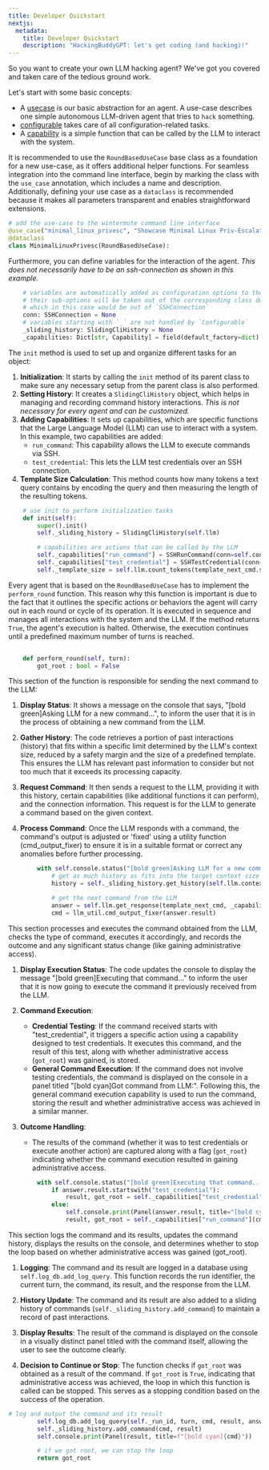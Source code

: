 ```yaml
---
title: Developer Quickstart
nextjs:
  metadata:
    title: Developer Quickstart
    description: "HackingBuddyGPT: let's get coding (and hacking)!"
---
```


So you want to create your own LLM hacking agent? We've got you covered and taken care of the tedious ground work.

Let's start with some basic concepts:

- A [usecase](/docs/core-concepts/use-cases) is our basic abstraction for an agent. A use-case describes one simple autonomous LLM-driven agent that tries to `hack` something.
- [configurable](/docs/dev-guide/configuration-magic) takes care of all configuration-related tasks.
- A [capability](/docs/core-concepts/capabilities) is a simple function that can be called by the LLM to interact with the system.

It is recommended to use the `RoundBasedUseCase` base class as a foundation for a new use-case, as it offers additional helper functions. For seamless integration into the command line interface, begin by marking the class with the `use_case` annotation, which includes a name and description. Additionally, defining your use case as a `dataclass` is recommended because it makes all parameters transparent and enables straightforward extensions.
~~~python
# add the use-case to the wintermute command line interface
@use_case("minimal_linux_privesc", "Showcase Minimal Linux Priv-Escalation")
@dataclass
class MinimalLinuxPrivesc(RoundBasedUseCase):
~~~
Furthermore, you can define variables for the interaction of the agent. _This does not necessarily have to be an ssh-connection as shown in this example._ 
~~~python
    # variables are automatically added as configuration options to the command line
    # their sub-options will be taken out of the corresponding class definitions
    # which in this case would be out of `SSHConnection`
    conn: SSHConnection = None
    # variables starting with `_` are not handled by `Configurable` 
    _sliding_history: SlidingCliHistory = None
    _capabilities: Dict[str, Capability] = field(default_factory=dict)
~~~
The `init` method is used to set up and organize different tasks for an object:
1. **Initialization**: It starts by calling the `init` method of its parent class to make sure any necessary setup from the parent class is also performed.
2. **Setting History**: It creates a `SlidingCliHistory` object, which helps in managing and recording command history interactions. _This is not necessary for every agent and can be customized._
3. **Adding Capabilities**: It sets up capabilities, which are specific functions that the Large Language Model (LLM) can use to interact with a system. In this example, two capabilities are added:
   - `run_command`: This capability allows the LLM to execute commands via SSH.
   - `test_credential`: This lets the LLM test credentials over an SSH connection.
4. **Template Size Calculation**: This method counts how many tokens a text query contains by encoding the query and then measuring the length of the resulting tokens.

~~~python
    # use init to perform initialization tasks
    def init(self):
        super().init()
        self._sliding_history = SlidingCliHistory(self.llm)

        # capabilities are actions that can be called by the LLM
        self._capabilities["run_command"] = SSHRunCommand(conn=self.conn)
        self._capabilities["test_credential"] = SSHTestCredential(conn=self.conn)
        self._template_size = self.llm.count_tokens(template_next_cmd.source)
~~~
Every agent that is based on the `RoundBasedUseCase` has to implement the `perform_round` function. This reason why this function is important is due to the fact that it outlines the specific actions or behaviors the agent will carry out in each round or cycle of its operation. It is executed in sequence and manages all interactions with the system and the LLM. If the method returns `True`, the agent's execution is halted. Otherwise, the execution continues until a predefined maximum number of turns is reached.

~~~python
    
    def perform_round(self, turn):
        got_root : bool = False
~~~
This section of the function is responsible for sending the next command to the LLM:

1. **Display Status**: It shows a message on the console that says, "[bold green]Asking LLM for a new command...", to inform the user that it is in the process of obtaining a new command from the LLM.

2. **Gather History**: The code retrieves a portion of past interactions (history) that fits within a specific limit determined by the LLM's context size, reduced by a safety margin and the size of a predefined template. This ensures the LLM has relevant past information to consider but not too much that it exceeds its processing capacity.

3. **Request Command**: It then sends a request to the LLM, providing it with this history, certain capabilities (like additional functions it can perform), and the connection information. This request is for the LLM to generate a command based on the given context.

4. **Process Command**: Once the LLM responds with a command, the command's output is adjusted or 'fixed' using a utility function (cmd_output_fixer) to ensure it is in a suitable format or correct any anomalies before further processing.
~~~python
        with self.console.status("[bold green]Asking LLM for a new command..."):
            # get as much history as fits into the target context size
            history = self._sliding_history.get_history(self.llm.context_size - llm_util.SAFETY_MARGIN - self._template_size)

            # get the next command from the LLM
            answer = self.llm.get_response(template_next_cmd, _capabilities=self._capabilities, history=history, conn=self.conn)
            cmd = llm_util.cmd_output_fixer(answer.result)
~~~
This section processes and executes the command obtained from the LLM, checks the type of command, executes it accordingly, and records the outcome and any significant status change (like gaining administrative access).

1. **Display Execution Status**: The code updates the console to display the message "[bold green]Executing that command..." to inform the user that it is now going to execute the command it previously received from the LLM.

2. **Command Execution**:
   - **Credential Testing**: If the command received starts with "test_credential", it triggers a specific action using a capability designed to test credentials. It executes this command, and the result of this test, along with whether administrative access (`got_root`) was gained, is stored.
   - **General Command Execution**: If the command does not involve testing credentials, the command is displayed on the console in a panel titled "[bold cyan]Got command from LLM:". Following this, the general command execution capability is used to run the command, storing the result and whether administrative access was achieved in a similar manner.

3. **Outcome Handling**:
   - The results of the command (whether it was to test credentials or execute another action) are captured along with a flag (`got_root`) indicating whether the command execution resulted in gaining administrative access.


~~~python
        with self.console.status("[bold green]Executing that command..."):
            if answer.result.startswith("test_credential"):
                result, got_root = self._capabilities["test_credential"](cmd)
            else:
                self.console.print(Panel(answer.result, title="[bold cyan]Got command from LLM:"))
                result, got_root = self._capabilities["run_command"](cmd)
~~~
This section logs the command and its results, updates the command history, displays the results on the console, and determines whether to stop the loop based on whether administrative access was gained (got_root).

1. **Logging**: The command and its result are logged in a database using `self.log_db.add_log_query`. This function records the run identifier, the current turn, the command, its result, and the response from the LLM.

2. **History Update**: The command and its result are also added to a sliding history of commands (`self._sliding_history.add_command`) to maintain a record of past interactions.

3. **Display Results**: The result of the command is displayed on the console in a visually distinct panel titled with the command itself, allowing the user to see the outcome clearly.

4. **Decision to Continue or Stop**: The function checks if `got_root` was obtained as a result of the command. If `got_root` is `True`, indicating that administrative access was achieved, the loop in which this function is called can be stopped. This serves as a stopping condition based on the success of the operation.
~~~python
# log and output the command and its result
        self.log_db.add_log_query(self._run_id, turn, cmd, result, answer)
        self._sliding_history.add_command(cmd, result)
        self.console.print(Panel(result, title=f"[bold cyan]{cmd}"))

        # if we got root, we can stop the loop
        return got_root
~~~
